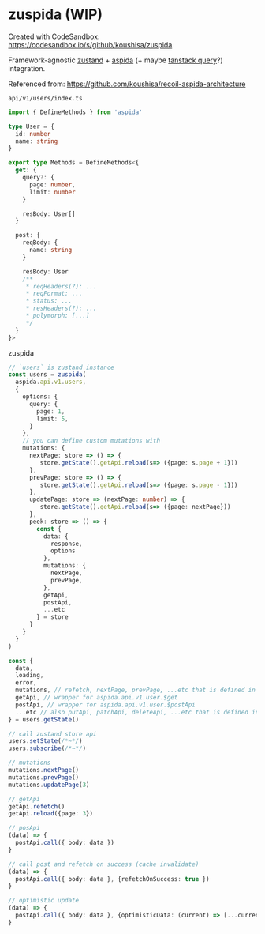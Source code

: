 # zuspida (WIP)
Created with CodeSandbox: https://codesandbox.io/s/github/koushisa/zuspida

Framework-agnostic [zustand](https://github.com/pmndrs/zustand) + [aspida](https://github.com/aspida/aspida) (+ maybe [tanstack query](https://github.com/TanStack/query)?) integration. 

Referenced from: https://github.com/koushisa/recoil-aspida-architecture

`api/v1/users/index.ts`
```ts
import { DefineMethods } from 'aspida'

type User = {
  id: number
  name: string
}

export type Methods = DefineMethods<{
  get: {
    query?: {
      page: number,
      limit: number
    }

    resBody: User[]
  }

  post: {
    reqBody: {
      name: string
    }

    resBody: User
    /**
     * reqHeaders(?): ...
     * reqFormat: ...
     * status: ...
     * resHeaders(?): ...
     * polymorph: [...]
     */
  }
}>
```

zuspida 

```ts
// `users` is zustand instance
const users = zuspida(
  aspida.api.v1.users, 
  { 
    options: {
      query: {
        page: 1,
        limit: 5,
      }
    },
    // you can define custom mutations with 
    mutations: {
      nextPage: store => () => {
         store.getState().getApi.reload(s=> ({page: s.page + 1}))
      },
      prevPage: store => () => {
         store.getState().getApi.reload(s=> ({page: s.page - 1}))
      },
      updatePage: store => (nextPage: number) => {
         store.getState().getApi.reload(s=> ({page: nextPage}))
      },
      peek: store => () => {
        const {
          data: {
            response,
            options
          },
          mutations: {
            nextPage,
            prevPage,
          }, 
          getApi, 
          postApi,
          ...etc
        } = store
      }
    }
  }
)

const {
  data,
  loading, 
  error, 
  mutations, // refetch, nextPage, prevPage, ...etc that is defined in mutations
  getApi, // wrapper for aspida.api.v1.user.$get
  postApi, // wrapper for aspida.api.v1.user.$postApi
  ...etc // also putApi, patchApi, deleteApi, ...etc that is defined in aspida
} = users.getState()

// call zustand store api
users.setState(/*~*/)
users.subscribe(/*~*/)

// mutations
mutations.nextPage()
mutations.prevPage()
mutations.updatePage(3)

// getApi
getApi.refetch()
getApi.reload({page: 3})

// posApi
(data) => {
  postApi.call({ body: data })
}

// call post and refetch on success (cache invalidate)
(data) => {
  postApi.call({ body: data }, {refetchOnSuccess: true })
}

// optimistic update
(data) => {
  postApi.call({ body: data }, {optimisticData: (current) => [...current, data]})
}

```

